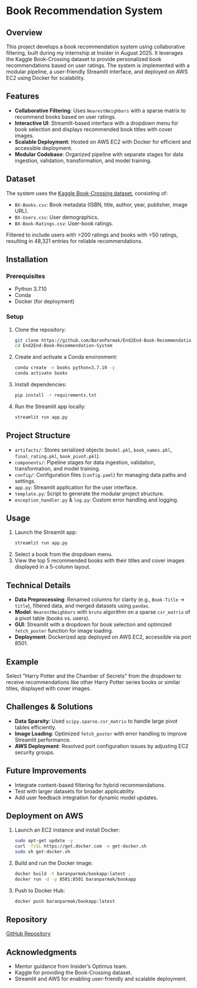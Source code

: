 # Book Recommendation System

## Overview
This project develops a book recommendation system using collaborative filtering, built during my internship at Insider in August 2025. It leverages the Kaggle Book-Crossing dataset to provide personalized book recommendations based on user ratings. The system is implemented with a modular pipeline, a user-friendly Streamlit interface, and deployed on AWS EC2 using Docker for scalability.

## Features
- **Collaborative Filtering**: Uses `NearestNeighbors` with a sparse matrix to recommend books based on user ratings.
- **Interactive UI**: Streamlit-based interface with a dropdown menu for book selection and displays recommended book titles with cover images.
- **Scalable Deployment**: Hosted on AWS EC2 with Docker for efficient and accessible deployment.
- **Modular Codebase**: Organized pipeline with separate stages for data ingestion, validation, transformation, and model training.

## Dataset
The system uses the [Kaggle Book-Crossing dataset](https://www.kaggle.com/datasets/arashnic/book-recommendation-dataset), consisting of:
- `BX-Books.csv`: Book metadata (ISBN, title, author, year, publisher, image URL).
- `BX-Users.csv`: User demographics.
- `BX-Book-Ratings.csv`: User-book ratings.

Filtered to include users with >200 ratings and books with >50 ratings, resulting in 48,321 entries for reliable recommendations.

## Installation
### Prerequisites
- Python 3.7.10
- Conda
- Docker (for deployment)

### Setup
1. Clone the repository:
   ```bash
   git clone https://github.com/BaranParmak/End2End-Book-Recommendation-System.git
   cd End2End-Book-Recommendation-System
   ```
2. Create and activate a Conda environment:
   ```bash
   conda create -n books python=3.7.10 -y
   conda activate books
   ```
3. Install dependencies:
   ```bash
   pip install -r requirements.txt
   ```
4. Run the Streamlit app locally:
   ```bash
   streamlit run app.py
   ```

## Project Structure
- `artifacts/`: Stores serialized objects (`model.pkl`, `book_names.pkl`, `final_rating.pkl`, `book_pivot.pkl`).
- `components/`: Pipeline stages for data ingestion, validation, transformation, and model training.
- `config/`: Configuration files (`config.yaml`) for managing data paths and settings.
- `app.py`: Streamlit application for the user interface.
- `template.py`: Script to generate the modular project structure.
- `exception_handler.py` & `log.py`: Custom error handling and logging.

## Usage
1. Launch the Streamlit app:
   ```bash
   streamlit run app.py
   ```
2. Select a book from the dropdown menu.
3. View the top 5 recommended books with their titles and cover images displayed in a 5-column layout.

## Technical Details
- **Data Preprocessing**: Renamed columns for clarity (e.g., `Book-Title` → `title`), filtered data, and merged datasets using `pandas`.
- **Model**: `NearestNeighbors` with `brute` algorithm on a sparse `csr_matrix` of a pivot table (books vs. users).
- **GUI**: Streamlit with a dropdown for book selection and optimized `fetch_poster` function for image loading.
- **Deployment**: Dockerized app deployed on AWS EC2, accessible via port 8501.

## Example
Select "Harry Potter and the Chamber of Secrets" from the dropdown to receive recommendations like other Harry Potter series books or similar titles, displayed with cover images.

## Challenges & Solutions
- **Data Sparsity**: Used `scipy.sparse.csr_matrix` to handle large pivot tables efficiently.
- **Image Loading**: Optimized `fetch_poster` with error handling to improve Streamlit performance.
- **AWS Deployment**: Resolved port configuration issues by adjusting EC2 security groups.

## Future Improvements
- Integrate content-based filtering for hybrid recommendations.
- Test with larger datasets for broader applicability.
- Add user feedback integration for dynamic model updates.

## Deployment on AWS
1. Launch an EC2 instance and install Docker:
   ```bash
   sudo apt-get update -y
   curl -fsSL https://get.docker.com -o get-docker.sh
   sudo sh get-docker.sh
   ```
2. Build and run the Docker image:
   ```bash
   docker build -t baranparmak/bookapp:latest .
   docker run -d -p 8501:8501 baranparmak/bookapp
   ```
3. Push to Docker Hub:
   ```bash
   docker push baranparmak/bookapp:latest
   ```

## Repository
[GitHub Repository](https://github.com/BaranParmak/End2End-Book-Recommendation-System)

## Acknowledgments
- Mentor guidance from Insider’s Optimus team.
- Kaggle for providing the Book-Crossing dataset.
- Streamlit and AWS for enabling user-friendly and scalable deployment.
